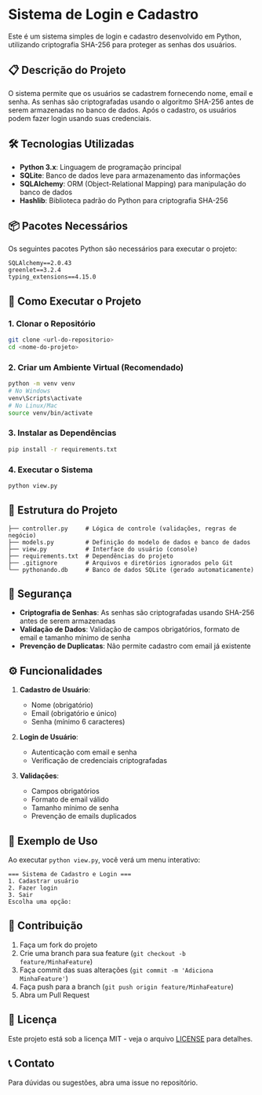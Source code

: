 # Sistema de Login e Cadastro

Este é um sistema simples de login e cadastro desenvolvido em Python, utilizando criptografia SHA-256 para proteger as senhas dos usuários.

## 📋 Descrição do Projeto

O sistema permite que os usuários se cadastrem fornecendo nome, email e senha. As senhas são criptografadas usando o algoritmo SHA-256 antes de serem armazenadas no banco de dados. Após o cadastro, os usuários podem fazer login usando suas credenciais.

## 🛠️ Tecnologias Utilizadas

- **Python 3.x**: Linguagem de programação principal
- **SQLite**: Banco de dados leve para armazenamento das informações
- **SQLAlchemy**: ORM (Object-Relational Mapping) para manipulação do banco de dados
- **Hashlib**: Biblioteca padrão do Python para criptografia SHA-256

## 📦 Pacotes Necessários

Os seguintes pacotes Python são necessários para executar o projeto:

```
SQLAlchemy==2.0.43
greenlet==3.2.4
typing_extensions==4.15.0
```

## 🚀 Como Executar o Projeto

### 1. Clonar o Repositório

```bash
git clone <url-do-repositorio>
cd <nome-do-projeto>
```

### 2. Criar um Ambiente Virtual (Recomendado)

```bash
python -m venv venv
# No Windows
venv\Scripts\activate
# No Linux/Mac
source venv/bin/activate
```

### 3. Instalar as Dependências

```bash
pip install -r requirements.txt
```

### 4. Executar o Sistema

```bash
python view.py
```

## 📁 Estrutura do Projeto

```
├── controller.py     # Lógica de controle (validações, regras de negócio)
├── models.py         # Definição do modelo de dados e banco de dados
├── view.py           # Interface do usuário (console)
├── requirements.txt  # Dependências do projeto
├── .gitignore        # Arquivos e diretórios ignorados pelo Git
└── pythonando.db     # Banco de dados SQLite (gerado automaticamente)
```

## 🔐 Segurança

- **Criptografia de Senhas**: As senhas são criptografadas usando SHA-256 antes de serem armazenadas
- **Validação de Dados**: Validação de campos obrigatórios, formato de email e tamanho mínimo de senha
- **Prevenção de Duplicatas**: Não permite cadastro com email já existente

## ⚙️ Funcionalidades

1. **Cadastro de Usuário**:
   - Nome (obrigatório)
   - Email (obrigatório e único)
   - Senha (mínimo 6 caracteres)

2. **Login de Usuário**:
   - Autenticação com email e senha
   - Verificação de credenciais criptografadas

3. **Validações**:
   - Campos obrigatórios
   - Formato de email válido
   - Tamanho mínimo de senha
   - Prevenção de emails duplicados

## 🧪 Exemplo de Uso

Ao executar `python view.py`, você verá um menu interativo:

```
=== Sistema de Cadastro e Login ===
1. Cadastrar usuário
2. Fazer login
3. Sair
Escolha uma opção:
```

## 📝 Contribuição

1. Faça um fork do projeto
2. Crie uma branch para sua feature (`git checkout -b feature/MinhaFeature`)
3. Faça commit das suas alterações (`git commit -m 'Adiciona MinhaFeature'`)
4. Faça push para a branch (`git push origin feature/MinhaFeature`)
5. Abra um Pull Request

## 📄 Licença

Este projeto está sob a licença MIT - veja o arquivo [LICENSE](LICENSE) para detalhes.


## 📞 Contato

Para dúvidas ou sugestões, abra uma issue no repositório.
